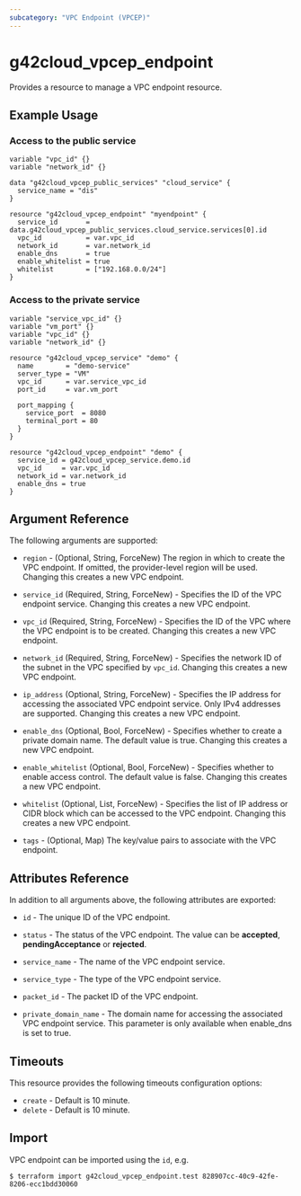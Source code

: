 ```yaml
---
subcategory: "VPC Endpoint (VPCEP)"
---
```


# g42cloud_vpcep_endpoint

Provides a resource to manage a VPC endpoint resource.

## Example Usage

### Access to the public service

```hcl
variable "vpc_id" {}
variable "network_id" {}

data "g42cloud_vpcep_public_services" "cloud_service" {
  service_name = "dis"
}

resource "g42cloud_vpcep_endpoint" "myendpoint" {
  service_id       = data.g42cloud_vpcep_public_services.cloud_service.services[0].id
  vpc_id           = var.vpc_id
  network_id       = var.network_id
  enable_dns       = true
  enable_whitelist = true
  whitelist        = ["192.168.0.0/24"]
}
```

### Access to the private service

```hcl
variable "service_vpc_id" {}
variable "vm_port" {}
variable "vpc_id" {}
variable "network_id" {}

resource "g42cloud_vpcep_service" "demo" {
  name        = "demo-service"
  server_type = "VM"
  vpc_id      = var.service_vpc_id
  port_id     = var.vm_port

  port_mapping {
    service_port  = 8080
    terminal_port = 80
  }
}

resource "g42cloud_vpcep_endpoint" "demo" {
  service_id = g42cloud_vpcep_service.demo.id
  vpc_id     = var.vpc_id
  network_id = var.network_id
  enable_dns = true
}
```

## Argument Reference

The following arguments are supported:

* `region` - (Optional, String, ForceNew) The region in which to create the VPC endpoint. If omitted, the provider-level
  region will be used. Changing this creates a new VPC endpoint.

* `service_id` (Required, String, ForceNew) - Specifies the ID of the VPC endpoint service. Changing this creates a new
  VPC endpoint.

* `vpc_id` (Required, String, ForceNew) - Specifies the ID of the VPC where the VPC endpoint is to be created. Changing
  this creates a new VPC endpoint.

* `network_id` (Required, String, ForceNew) - Specifies the network ID of the subnet in the VPC specified by `vpc_id`.
  Changing this creates a new VPC endpoint.

* `ip_address` (Optional, String, ForceNew) - Specifies the IP address for accessing the associated VPC endpoint
  service. Only IPv4 addresses are supported. Changing this creates a new VPC endpoint.

* `enable_dns` (Optional, Bool, ForceNew) - Specifies whether to create a private domain name. The default value is
  true. Changing this creates a new VPC endpoint.

* `enable_whitelist` (Optional, Bool, ForceNew) - Specifies whether to enable access control. The default value is
  false. Changing this creates a new VPC endpoint.

* `whitelist` (Optional, List, ForceNew) - Specifies the list of IP address or CIDR block which can be accessed to the
  VPC endpoint. Changing this creates a new VPC endpoint.

* `tags` - (Optional, Map) The key/value pairs to associate with the VPC endpoint.

## Attributes Reference

In addition to all arguments above, the following attributes are exported:

* `id` - The unique ID of the VPC endpoint.

* `status` - The status of the VPC endpoint. The value can be **accepted**, **pendingAcceptance** or **rejected**.

* `service_name` - The name of the VPC endpoint service.

* `service_type` - The type of the VPC endpoint service.

* `packet_id` - The packet ID of the VPC endpoint.

* `private_domain_name` - The domain name for accessing the associated VPC endpoint service. This parameter is only
  available when enable_dns is set to true.

## Timeouts

This resource provides the following timeouts configuration options:

* `create` - Default is 10 minute.
* `delete` - Default is 10 minute.

## Import

VPC endpoint can be imported using the `id`, e.g.

```
$ terraform import g42cloud_vpcep_endpoint.test 828907cc-40c9-42fe-8206-ecc1bdd30060
```

